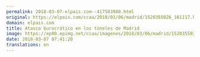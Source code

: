 ```yaml
---
permalink: 2018-03-07-elpais.com--417503980.html
original: https://elpais.com/ccaa/2018/03/06/madrid/1520355026_161117.html#?ref=rss&format=simple&link=link
domain: elpais.com
title: Atasco burocrático en los túneles de Madrid
image: https://ep00.epimg.net/ccaa/imagenes/2018/03/06/madrid/1520355026_161117_1520355744_rrss_normal.jpg
date: 2018-03-07 07:41:20
translations: en
---
```


